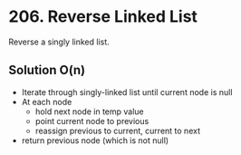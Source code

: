 # 206. Reverse Linked List  

Reverse a singly linked list.

## Solution O(n)

* Iterate through singly-linked list until current node is null
* At each node
  * hold next node in temp value
  * point current node to previous
  * reassign previous to current, current to next
* return previous node (which is not null)
